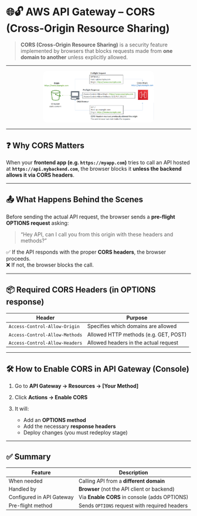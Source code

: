 # 🌐🔓 **AWS API Gateway – CORS (Cross-Origin Resource Sharing)**

> **CORS (Cross-Origin Resource Sharing)** is a security feature implemented by browsers that blocks requests made from **one domain to another** unless explicitly allowed.

---

<div style="text-align: center;">
    <img src="images/agw-cors.png" alt="API Gateway CORS" style="border-radius: 10px; width: 60%;">
</div>

---

## ❓ Why CORS Matters

When your **frontend app (e.g. `https://myapp.com`)** tries to call an API hosted at **`https://api.mybackend.com`**, the browser blocks it **unless the backend allows it via CORS headers**.

---

## 📤 What Happens Behind the Scenes

Before sending the actual API request, the browser sends a **pre-flight OPTIONS request** asking:

> “Hey API, can I call you from this origin with these headers and methods?”

✅ If the API responds with the proper **CORS headers**, the browser proceeds.  
❌ If not, the browser blocks the call.

---

## 📦 Required CORS Headers (in OPTIONS response)

| Header                         | Purpose                               |
| ------------------------------ | ------------------------------------- |
| `Access-Control-Allow-Origin`  | Specifies which domains are allowed   |
| `Access-Control-Allow-Methods` | Allowed HTTP methods (e.g. GET, POST) |
| `Access-Control-Allow-Headers` | Allowed headers in the actual request |

---

## 🛠️ How to Enable CORS in API Gateway (Console)

1. Go to **API Gateway → Resources → \[Your Method]**
2. Click **Actions → Enable CORS**
3. It will:

   - Add an **OPTIONS method**
   - Add the necessary **response headers**
   - Deploy changes (you must redeploy stage)

---

## ✅ Summary

| Feature                   | Description                                   |
| ------------------------- | --------------------------------------------- |
| When needed               | Calling API from a **different domain**       |
| Handled by                | **Browser** (not the API client or backend)   |
| Configured in API Gateway | Via **Enable CORS** in console (adds OPTIONS) |
| Pre-flight method         | Sends `OPTIONS` request with required headers |
